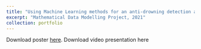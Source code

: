```yaml
---
title: "Using Machine Learning methods for an anti-drowning detection algorithm"
excerpt: "Mathematical Data Modelling Project, 2021"
collection: portfolio
---
```


Download poster [here](http://vedang-joshi.github.io/files/mdm3_3.pdf). 
Download video presentation here
